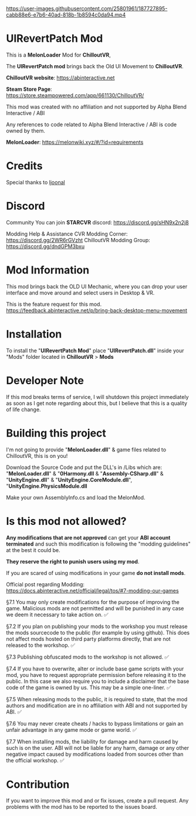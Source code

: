 <p align="center">

  
  

https://user-images.githubusercontent.com/25801961/187727895-cabb88e6-e7b6-40ad-818b-1b8594c0da94.mp4




</p>



# UIRevertPatch Mod


This is a **MelonLoader** Mod for **ChilloutVR**, 

The **UIRevertPatch mod** brings back the Old UI Movement to **ChilloutVR**.



**ChilloutVR website**: https://abinteractive.net



**Steam Store Page**: https://store.steampowered.com/app/661130/ChilloutVR/



This mod was created with no affiliation and not supported by Alpha Blend Interactive / ABI



Any references to code related to Alpha Blend Interactive / ABI is code owned by them.



**MelonLoader**: https://melonwiki.xyz/#/?id=requirements






# Credits
Special thanks to [ljoonal](https://github.com/ljoonal/)


# Discord

Community
You can join **STARCVR** discord: https://discord.gg/sHN9x2n2j8

Modding Help & Assistance
CVR Modding Corner: https://discord.gg/2WR6rGVzht
ChilloutVR Modding Group: https://discord.gg/dndGPM3bxu



# Mod Information



This mod brings back the OLD UI Mechanic, where you can drop your user interface and move around and select users in Desktop & VR.





This is the feature request for this mod. https://feedback.abinteractive.net/p/bring-back-desktop-menu-movement

# Installation



To install the "**UIRevertPatch Mod**" place "**UIRevertPatch.dll**" inside your "Mods" folder located in **ChilloutVR** > **Mods**




# Developer Note


If this mod breaks terms of service, I will shutdown this project immediately as soon as I get note regarding about this, but I believe that this is a quality of life change.


# Building this project

I'm not going to provide "**MelonLoader.dll**" & game files related to ChilloutVR, this is on you!

Download the Source Code and put the DLL's in /Libs which are: "**MelonLoader.dll**" & "**0Harmony.dll** & "**Assembly-CSharp.dll**" & "**UnityEngine.dll**" & "**UnityEngine.CoreModule.dll**", "**UnityEngine.PhysicsModule.dll**

Make your own AssemblyInfo.cs and load the MelonMod.


# Is this mod not allowed?

**Any modifications that are not approved** can get your **ABI account terminated** and such this modification is following the "modding guidelines" at the best it could be.

**They reserve the right to punish users using my mod**.

If you are scared of using modifications in your game **do not install mods**.

Official post regarding Modding: https://docs.abinteractive.net/official/legal/tos/#7-modding-our-games

§7.1 You may only create modifications for the purpose of improving the game. Malicious mods are not permitted and will be punished in any case we deem it necessary to take action on. ✅

§7.2 If you plan on publishing your mods to the workshop you must release the mods sourcecode to the public (for example by using github). This does not affect mods hosted on third party platforms directly, that are not released to the workshop. ✅

§7.3 Publishing obfuscated mods to the workshop is not allowed. ✅

§7.4 If you have to overwrite, alter or include base game scripts with your mod, you have to request appropriate permission before releasing it to the public. In this case we also require you to include a disclaimer that the base code of the game is owned by us. This may be a simple one-liner. ✅

§7.5 When releasing mods to the public, it is required to state, that the mod authors and modification are in no affiliation with ABI and not supported by ABI. ✅

§7.6 You may never create cheats / hacks to bypass limitations or gain an unfair advantage in any game mode or game world. ✅

§7.7 When installing mods, the liability for damage and harm caused by such is on the user. ABI will not be liable for any harm, damage or any other negative impact caused by modifications loaded from sources other than the official workshop. ✅

# Contribution
If you want to improve this mod and or fix issues, create a pull request.
Any problems with the mod has to be reported to the issues board.

